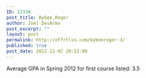 ```yaml
---
ID: 12338
post_title: Bybee,Roger
author: Joel DesArmo
post_excerpt: ""
layout: post
permalink: http://effrtlss.com/bybeeroger-3/
published: true
post_date: 2012-11-02 20:52:08
---
```

<p>Average GPA in Spring 2012 for first course listed: 3.5</p>